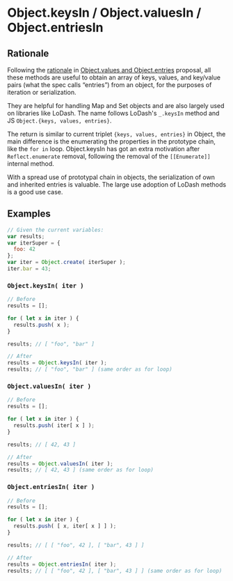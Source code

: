 # Object.keysIn / Object.valuesIn / Object.entriesIn

## Rationale

Following the [rationale](https://github.com/tc39/proposal-object-values-entries#rationale) in [Object.values and Object.entries](https://github.com/tc39/proposal-object-values-entries) proposal, all these methods are useful to obtain an array of keys, values, and key/value pairs (what the spec calls “entries”) from an object, for the purposes of iteration or serialization.

They are helpful for handling Map and Set objects and are also largely used on libraries like LoDash. The name follows LoDash's `_.keysIn` method and JS `Object.{keys, values, entries}`.

The return is similar to current triplet `{keys, values, entries}` in Object, the main difference is the enumerating the properties in the prototype chain, like the `for in` loop. Object.keysIn has got an extra motivation after `Reflect.enumerate` removal, following the removal of the `[[Enumerate]]` internal method.

With a spread use of prototypal chain in objects, the serialization of own and inherited entries is valuable. The large use adoption of LoDash methods is a good use case.

## Examples

```js
// Given the current variables:
var results;
var iterSuper = {
  foo: 42
};
var iter = Object.create( iterSuper );
iter.bar = 43;
```

### `Object.keysIn( iter )`

```js
// Before
results = [];

for ( let x in iter ) {
  results.push( x );
}

results; // [ "foo", "bar" ]

// After
results = Object.keysIn( iter );
results; // [ "foo", "bar" ] (same order as for loop)
```



### `Object.valuesIn( iter )`

```js
// Before
results = [];

for ( let x in iter ) {
  results.push( iter[ x ] );
}

results; // [ 42, 43 ]

// After
results = Object.valuesIn( iter );
results; // [ 42, 43 ] (same order as for loop)
```



### `Object.entriesIn( iter )`

```js
// Before
results = [];

for ( let x in iter ) {
  results.push( [ x, iter[ x ] ] );
}

results; // [ [ "foo", 42 ], [ "bar", 43 ] ]

// After
results = Object.entriesIn( iter );
results; // [ [ "foo", 42 ], [ "bar", 43 ] ] (same order as for loop)
```
